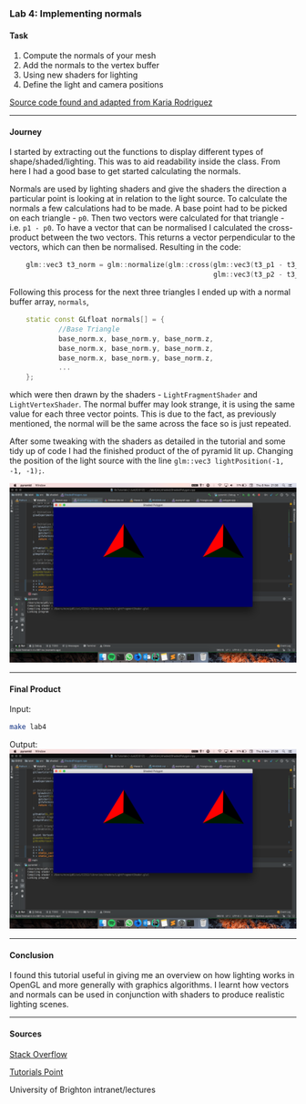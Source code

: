 ### Lab 4: Implementing normals

#### Task

1. Compute the normals of your mesh
2. Add the normals to the vertex buffer
3. Using new shaders for lighting
4. Define the light and camera positions

[Source code found and adapted from Karia Rodriguez](https://github.com/karina-rodriguez/CI312-opengl)

---
#### Journey

I started by extracting out the functions to display different types of shape/shaded/lighting.
This was to aid readability inside the class. From here I had a good base to get started calculating the normals.

Normals are used by lighting shaders and give the shaders the direction a particular point is looking at in relation to the light
source. To calculate the normals a few calculations had to be made. A base point had to be picked on each triangle - `p0`. 
Then two vectors were calculated for that triangle - i.e. `p1 - p0`. To have a vector that can be normalised I calculated
the cross-product between the two vectors. This returns a vector perpendicular to the vectors, which can then be normalised.
Resulting in the code:

```cpp
    glm::vec3 t3_norm = glm::normalize(glm::cross(glm::vec3(t3_p1 - t3_p0),
                                                  glm::vec3(t3_p2 - t3_p0)));
```

Following this process for the next three triangles I ended up with a normal buffer array, `normals`,
```cpp
    static const GLfloat normals[] = {
            //Base Triangle
            base_norm.x, base_norm.y, base_norm.z,
            base_norm.x, base_norm.y, base_norm.z,
            base_norm.x, base_norm.y, base_norm.z,
            ...
    };
```

which were then drawn by the shaders - `LightFragmentShader` and `LightVertexShader`. The normal buffer may look
strange, it is using the same value for each three vector points. This is due to the fact, as previously mentioned,
the normal will be the same across the face so is just repeated.

After some tweaking with the shaders as detailed in the tutorial and some tidy up of code I had the finished product of
the of pyramid lit up. Changing the position of the light source with the line `glm::vec3 lightPosition(-1, -1, -1);`.

![Shaded pyramid](./shaded.png)

---
#### Final Product

Input:
```bash
make lab4
```

Output:
![Shaded pyramid](./shaded.png)

---
#### Conclusion
I found this tutorial useful in giving me an overview on how lighting works in OpenGL and more generally with
graphics algorithms. I learnt how vectors and normals can be used in conjunction with shaders to produce realistic
lighting scenes.

---
#### Sources
[Stack Overflow](https://www.stackoverflow.com/)

[Tutorials Point](https://www.tutorialspoint.com/cplusplus)

University of Brighton intranet/lectures

